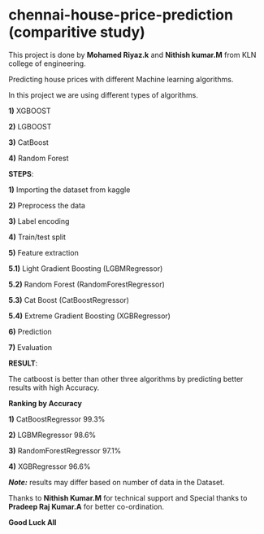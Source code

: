 # chennai-house-price-prediction (comparitive study)

This project is done by **Mohamed Riyaz.k** and **Nithish kumar.M** from KLN college of engineering.


Predicting house prices with different Machine learning algorithms.

In this project we are using different types of algorithms.

**1)** XGBOOST

**2)** LGBOOST

**3)** CatBoost

**4)** Random Forest

**STEPS**:

**1)** Importing the dataset from kaggle 

**2)** Preprocess the data

**3)** Label encoding

**4)** Train/test split

**5)** Feature extraction
  
  **5.1)** Light Gradient Boosting (LGBMRegressor)
  
  **5.2)** Random Forest (RandomForestRegressor)
  
  **5.3)** Cat Boost (CatBoostRegressor)
  
  **5.4)** Extreme Gradient Boosting (XGBRegressor)

**6)** Prediction

**7)** Evaluation

**RESULT**:

The catboost is better than other three algorithms by predicting better results with high Accuracy.

**Ranking by Accuracy**


**1)** CatBoostRegressor                 99.3%

**2)** LGBMRegressor                     98.6%

**3)** RandomForestRegressor             97.1%

**4)** XGBRegressor                      96.6%

  
**_Note:_** results may differ based on number of data in the Dataset.
  
  
Thanks to **Nithish Kumar.M** for technical support and Special thanks to **Pradeep Raj Kumar.A** for better co-ordination.
  
**Good Luck All**
  
  

